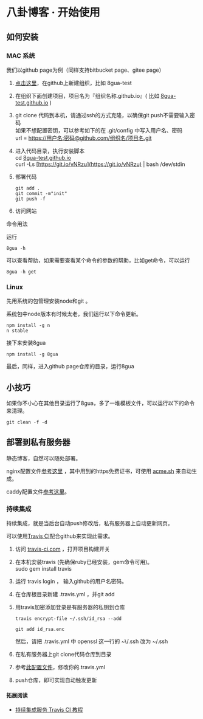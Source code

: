 # 八卦博客 · 开始使用
## 如何安装

### MAC 系统

我们以github page为例（同样支持bitbucket page、gitee page）

1.  [点击这里](https://github.com/organizations/new)，在github上新建组织，比如 8gua-test
    
2.  在组织下面创建项目，项目名为『组织名称.github.io』( 比如 [8gua-test.github.io](http://8gua-test.github.io) )
    
3.  git clone 代码到本机，请通过ssh的方式克隆，以确保git push不需要输入密码  
    如果不想配置密钥，可以参考如下的在 .git/config 中写入用户名、密码  
    url = [https://用户名:密码@github.com/组织名/项目名.git](https://用户名:密码@github.com/组织名/项目名.git)  
    
4.  进入代码目录，执行安装脚本  
    cd [8gua-test.github.io](http://8gua-test.github.io)  
    curl -Ls [https://git.io/vNRzu](https://git.io/vNRzu) | bash /dev/stdin
    
5.  部署代码
    
    ```
    git add . 
    git commit -m"init"
    git push -f 
    ```
6.  访问网站

命令用法

运行

```
8gua -h 
```

可以查看帮助，如果需要查看某个命令的参数的帮助，比如get命令，可以运行

```
8gua -h get 
```

### Linux

先用系统的包管理安装node和git 。

系统包中node版本有时候太老，我们运行以下命令更新。

```
npm install -g n
n stable 
```

接下来安装8gua

```
npm install -g 8gua 
```

最后，同样，进入github page仓库的目录，运行8gua

## 小技巧

如果你不小心在其他目录运行了8gua，多了一堆模板文件，可以运行以下的命令来清理。

```
git clean -f -d 
```

## 部署到私有服务器

静态博客，自然可以随处部署。

nginx配置文件[参考这里](https://gitee.com/u8gua/tool/blob/master/nginx.8gua.conf) ，其中用到的https免费证书，可使用 [acme.sh](https://github.com/Neilpang/acme.sh/wiki/%E8%AF%B4%E6%98%8E) 来自动生成。

caddy配置文件[参考这里](https://gitee.com/u8gua/tool/blob/master/Caddyfile)。

### 持续集成

持续集成，就是当后台自动push修改后，私有服务器上自动更新网页。

可以使用[Travis CI](https://travis-ci.org/)配合github来实现此需求。

1.  访问 [travis-ci.com](https://travis-ci.com/) ，打开项目构建开关
    
2.  在本机安装travis (先确保ruby已经安装，gem命令可用)。  
    sudo gem install travis
    
3.  运行 travis login ， 输入github的用户名密码。
    
4.  在仓库根目录新建 .travis.yml ，并git add
    
5.  用travis加密添加登录是有服务器的私钥到仓库
    
    `travis encrypt-file ~/.ssh/id_rsa --add`
    
    `git add id_rsa.enc`
    
    然后，请把 .travis.yml 中 openssl 这一行的 ~\\/.ssh 改为 ~/.ssh
    
6.  在私有服务器上git clone代码仓库到目录
    
7.  参考[此配置文件](https://gitee.com/u8gua/tool/blob/master/.travis.yml)，修改你的.travis.yml
    
8.  push仓库，即可实现自动触发更新
    

#### 拓展阅读

*   [持续集成服务 Travis CI 教程](http://www.ruanyifeng.com/blog/2017/12/travis_ci_tutorial.html)